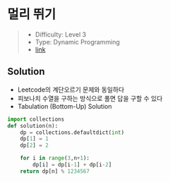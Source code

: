 # 멀리 뛰기

> - Difficulty: Level 3
> - Type: Dynamic Programming
> - [link](https://programmers.co.kr/learn/courses/30/lessons/12914)

## Solution

- Leetcode의 계단오르기 문제와 동일하다
- 피보나치 수열을 구하는 방식으로 풀면 답을 구할 수 있다
- Tabulation (Bottom-Up) Solution

```python
import collections
def solution(n):
    dp = collections.defaultdict(int)
    dp[1] = 1
    dp[2] = 2

    for i in range(3,n+1):
        dp[i] = dp[i-1] + dp[i-2]
    return dp[n] % 1234567
```

